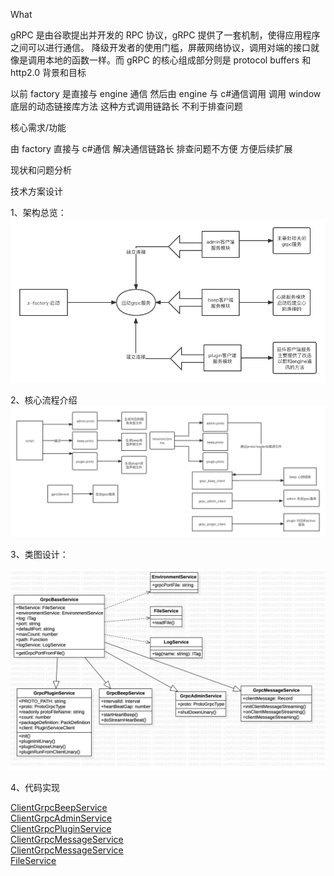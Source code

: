 What

gRPC 是由谷歌提出并开发的 RPC 协议，gRPC 提供了一套机制，使得应用程序之间可以进行通信。 降级开发者的使用门槛，屏蔽网络协议，调用对端的接口就像是调用本地的函数一样。而 gRPC 的核心组成部分则是 protocol buffers 和 http2.0
背景和目标

以前 factory 是直接与 engine 通信 然后由 engine 与 c#通信调用 调用 window 底层的动态链接库方法
这种方式调用链路长 不利于排查问题

核心需求/功能

由 factory 直接与 c#通信 解决通信链路长 排查问题不方便 方便后续扩展

现状和问题分析

技术方案设计

 1、架构总览：
![架构总览](1.png)


 2、核心流程介绍
![核心流程](2.png)


 3、类图设计：

![GRPC类图](GrpcClassDiagram.jpg)

 4、代码实现

[ClientGrpcBeepService](ClientGrpcBeepService.ts)  
[ClientGrpcAdminService](ClientGrpcAdminService.ts)  
[ClientGrpcPluginService](ClientGrpcPluginService.ts)  
[ClientGrpcMessageService](ClientGrpcMessageService.ts.ts)  
[ClientGrpcMessageService](taskQueue/brower/TaskQueueService.ts)  
[FileService](taskQueue/brower/FileService.ts)


